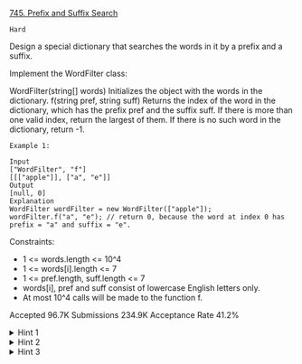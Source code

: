 [745. Prefix and Suffix Search](https://leetcode.com/problems/prefix-and-suffix-search/)

`Hard`

Design a special dictionary that searches the words in it by a prefix and a suffix.

Implement the WordFilter class:

WordFilter(string[] words) Initializes the object with the words in the dictionary.
f(string pref, string suff) Returns the index of the word in the dictionary, which has the prefix pref and the suffix suff. If there is more than one valid index, return the largest of them. If there is no such word in the dictionary, return -1.
 
```
Example 1:

Input
["WordFilter", "f"]
[[["apple"]], ["a", "e"]]
Output
[null, 0]
Explanation
WordFilter wordFilter = new WordFilter(["apple"]);
wordFilter.f("a", "e"); // return 0, because the word at index 0 has prefix = "a" and suffix = "e".
```

Constraints:

- 1 <= words.length <= 10^4
- 1 <= words[i].length <= 7
- 1 <= pref.length, suff.length <= 7
- words[i], pref and suff consist of lowercase English letters only.
- At most 10^4 calls will be made to the function f.

Accepted
96.7K
Submissions
234.9K
Acceptance Rate
41.2%

<details>
<summary>Hint 1</summary>

Take "apple" as an example, we will insert add "apple{apple", "pple{apple", "ple{apple", "le{apple", "e{apple", "{apple" into the Trie Tree.

</details>
<details>
<summary>Hint 2</summary>

If the query is: prefix = "app", suffix = "le", we can find it by querying our trie for "le { app".

</details>
<details>
<summary>Hint 3</summary>

We use '{' because in ASCii Table, '{' is next to 'z', so we just need to create new TrieNode[27] instead of 26. Also, compared with traditional Trie, we add the attribute weight in class TrieNode. You can still choose any different character.

</details>